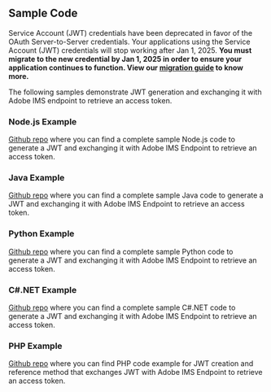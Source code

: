 ## Sample Code


<InlineAlert slots="text"/>

Service Account (JWT) credentials have been deprecated in favor of the OAuth Server-to-Server credentials. Your applications using the Service Account (JWT) credentials will stop working after Jan 1, 2025. **You must migrate to the new credential by Jan 1, 2025 in order to ensure your application continues to function. View our [migration guide](../ServerToServerAuthentication/migration.md) to know more.**

The following samples demonstrate JWT generation and exchanging it with Adobe IMS endpoint to retrieve an access token.

### Node.js Example
[Github repo](https://github.com/AdobeDocs/adobe-dev-console/tree/main/samples/adobe-jwt-node) where you can find a complete sample Node.js code to generate a JWT and exchanging it with Adobe IMS Endpoint to retrieve an access token.

### Java Example
[Github repo](https://github.com/AdobeDocs/adobe-dev-console/tree/main/samples/adobe-jwt-java) where you can find a complete sample Java code to generate a JWT and exchanging it with Adobe IMS Endpoint to retrieve an access token.

### Python Example
[Github repo](https://github.com/AdobeDocs/adobe-dev-console/tree/main/samples/adobe-jwt-python) where you can find a complete sample Python code to generate a JWT and exchanging it with Adobe IMS Endpoint to retrieve an access token.

### C#.NET Example
[Github repo](https://github.com/AdobeDocs/adobe-dev-console/tree/main/samples/adobe-jwt-dotnet) where you can find a complete sample C#.NET code to generate a JWT and exchanging it with Adobe IMS Endpoint to retrieve an access token.

### PHP Example
[Github repo](https://github.com/AdobeDocs/adobe-dev-console/tree/main/samples/adobe-jwt-php) where you can find PHP code example for JWT creation and reference method that exchanges JWT with Adobe IMS Endpoint to retrieve an access token.